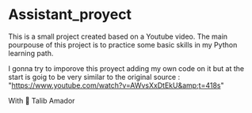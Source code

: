 # Assistant_proyect

This is a small project created based on a Youtube video.
The main pourpouse of this project is to practice some basic
skills in my Python learning path.

I gonna try to imporove this proyect adding my own code on it
but at the start is goig to be very similar to the original 
source : "https://www.youtube.com/watch?v=AWvsXxDtEkU&amp;t=418s"

With :blue_heart: Talib Amador
